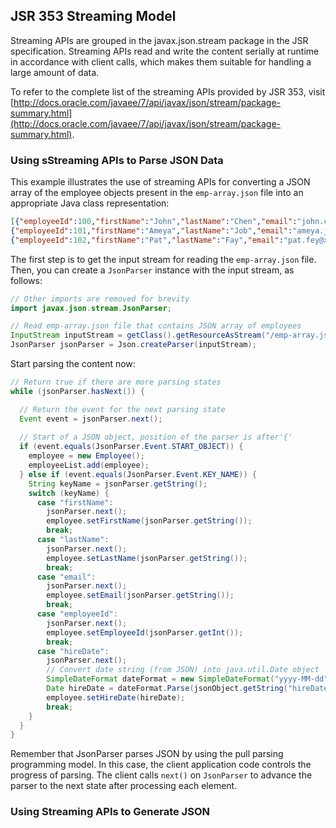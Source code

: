 ## JSR 353 Streaming Model

Streaming APIs are grouped in the javax.json.stream package in the JSR specification.
Streaming APIs read and write the content serially at runtime in accordance with client calls, which
makes them suitable for handling a large amount of data.

To refer to the complete list of the streaming APIs provided by JSR 353, visit
[http://docs.oracle.com/javaee/7/api/javax/json/stream/package-summary.html](http://docs.oracle.com/javaee/7/api/javax/json/stream/package-summary.html).

### Using sStreaming APIs to Parse JSON Data
This example illustrates the use of streaming APIs for converting a JSON array of the employee
objects present in the `emp-array.json` file into an appropriate Java class representation:
```json
[{"employeeId":100,"firstName":"John","lastName":"Chen","email":"john.chen@xxxx.com","hireDate":"2008-10-16"},
{"employeeId":101,"firstName":"Ameya","lastName":"Job","email":"ameya.job@xxx.com","hireDate":"2013-03-06"},
{"employeeId":102,"firstName":"Pat","lastName":"Fay","email":"pat.fey@xxx.com","hireDate":"2001-03-06"}]
```
The first step is to get the input stream for reading the `emp-array.json` file. Then, you can
create a `JsonParser` instance with the input stream, as follows:
```java
// Other imports are removed for brevity
import javax.json.stream.JsonParser;

// Read emp-array.json file that contains JSON array of employees
InputStream inputStream = getClass().getResourceAsStream("/emp-array.json");
JsonParser jsonParser = Json.createParser(inputStream);
```
Start parsing the content now:
```java
// Return true if there are more parsing states
while (jsonParser.hasNext()) {

  // Return the event for the next parsing state
  Event event = jsonParser.next();
  
  // Start of a JSON object, position of the parser is after'{'
  if (event.equals(JsonParser.Event.START_OBJECT)) {
    employee = new Employee();
    employeeList.add(employee);
  } else if (event.equals(JsonParser.Event.KEY_NAME)) {
    String keyName = jsonParser.getString();
    switch (keyName) {
      case "firstName":
        jsonParser.next();
        employee.setFirstName(jsonParser.getString());
        break;
      case "lastName":
        jsonParser.next();
        employee.setLastName(jsonParser.getString());
        break;
      case "email":
        jsonParser.next();
        employee.setEmail(jsonParser.getString());
        break;
      case "employeeId":
        jsonParser.next();
        employee.setEmployeeId(jsonParser.getInt());
        break;
      case "hireDate":
        jsonParser.next();
        // Convert date string (from JSON) into java.util.Date object
        SimpleDateFormat dateFormat = new SimpleDateFormat("yyyy-MM-dd");
        Date hireDate = dateFormat.Parse(jsonObject.getString("hireDate"));
        employee.setHireDate(hireDate);
        break;
    }
  }
}
```
Remember that JsonParser parses JSON by using the pull parsing programming model. In this case,
the client application code controls the progress of parsing. The client calls `next()` on `JsonParser`
to advance the parser to the next state after processing each element.

### Using Streaming APIs to Generate JSON
